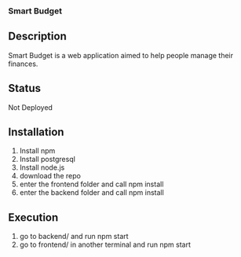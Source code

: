### Smart Budget

## Description
Smart Budget is a web application aimed to help people manage their finances.

## Status
Not Deployed

## Installation
1. Install npm
2. Install postgresql
3. Install node.js
4. download the repo
5. enter the frontend folder and call npm install
6. enter the backend folder and call npm install

## Execution
1. go to backend/ and run npm start
2. go to frontend/ in another terminal and run npm start